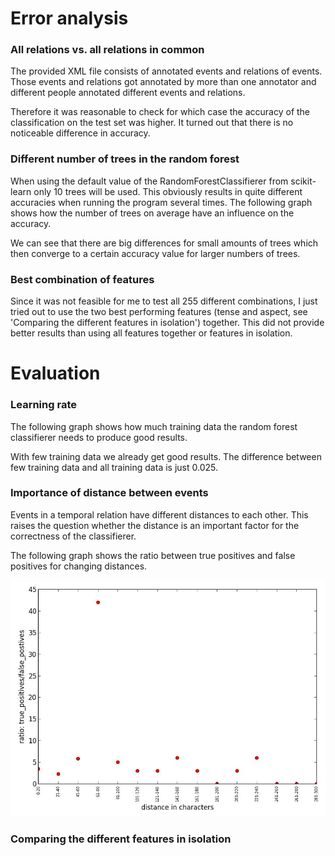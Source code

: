 Error analysis
==============

### All relations vs. all relations in common

The provided XML file consists of annotated events and relations of events.
Those events and relations got annotated by more than one annotator and different people annotated different events and relations.

Therefore it was reasonable to check for which case the accuracy of the classification on the test set was higher.
It turned out that there is no noticeable difference in accuracy.


### Different number of trees in the random forest

When using the default value of the RandomForestClassifierer from scikit-learn only 10 trees will be used.
This obviously results in quite different accuracies when running the program several times.
The following graph shows how the number of trees on average have an influence on the accuracy.


We can see that there are big differences for small amounts of trees which then converge to a certain accuracy value for larger numbers of trees.

### Best combination of features

Since it was not feasible for me to test all 255 different combinations, I just tried out to use the two best performing features (tense and aspect, see 'Comparing the different features in isolation') together.
This did not provide better results than using all features together or features in isolation.

Evaluation
==========

### Learning rate

The following graph shows how much training data the random forest classifierer needs to produce good results.


With few training data we already get good results. The difference between few training data and all training data is just 0.025.


### Importance of distance between events

Events in a temporal relation have different distances to each other.
This raises the question whether the distance is an important factor for the correctness of the classifierer.

The following graph shows the ratio between true positives and false positives for changing distances.

![](plots/distance_importance.jpg?raw=true "Distance importance")

### Comparing the different features in isolation
